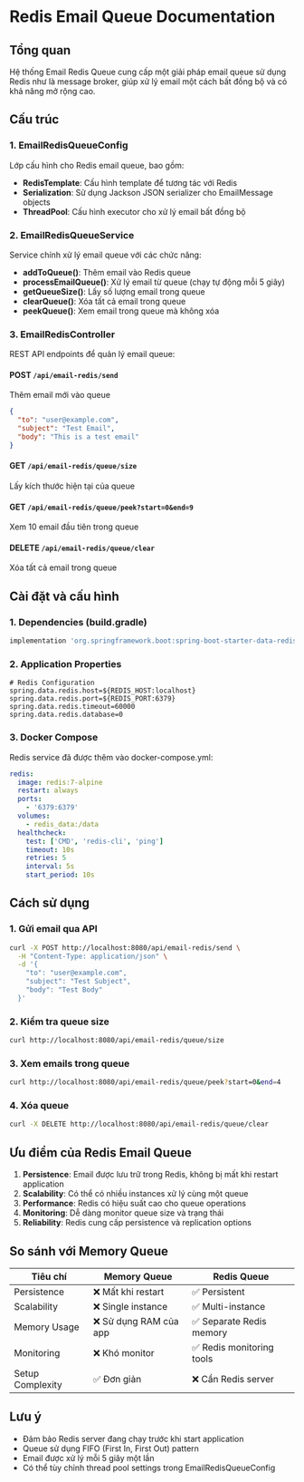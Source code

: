 # Redis Email Queue Documentation

## Tổng quan

Hệ thống Email Redis Queue cung cấp một giải pháp email queue sử dụng Redis như là message broker, giúp xử lý email một cách bất đồng bộ và có khả năng mở rộng cao.

## Cấu trúc

### 1. EmailRedisQueueConfig

Lớp cấu hình cho Redis email queue, bao gồm:

- **RedisTemplate**: Cấu hình template để tương tác với Redis
- **Serialization**: Sử dụng Jackson JSON serializer cho EmailMessage objects
- **ThreadPool**: Cấu hình executor cho xử lý email bất đồng bộ

### 2. EmailRedisQueueService

Service chính xử lý email queue với các chức năng:

- **addToQueue()**: Thêm email vào Redis queue
- **processEmailQueue()**: Xử lý email từ queue (chạy tự động mỗi 5 giây)
- **getQueueSize()**: Lấy số lượng email trong queue
- **clearQueue()**: Xóa tất cả email trong queue
- **peekQueue()**: Xem email trong queue mà không xóa

### 3. EmailRedisController

REST API endpoints để quản lý email queue:

#### POST `/api/email-redis/send`

Thêm email mới vào queue

```json
{
  "to": "user@example.com",
  "subject": "Test Email",
  "body": "This is a test email"
}
```

#### GET `/api/email-redis/queue/size`

Lấy kích thước hiện tại của queue

#### GET `/api/email-redis/queue/peek?start=0&end=9`

Xem 10 email đầu tiên trong queue

#### DELETE `/api/email-redis/queue/clear`

Xóa tất cả email trong queue

## Cài đặt và cấu hình

### 1. Dependencies (build.gradle)

```gradle
implementation 'org.springframework.boot:spring-boot-starter-data-redis'
```

### 2. Application Properties

```properties
# Redis Configuration
spring.data.redis.host=${REDIS_HOST:localhost}
spring.data.redis.port=${REDIS_PORT:6379}
spring.data.redis.timeout=60000
spring.data.redis.database=0
```

### 3. Docker Compose

Redis service đã được thêm vào docker-compose.yml:

```yaml
redis:
  image: redis:7-alpine
  restart: always
  ports:
    - '6379:6379'
  volumes:
    - redis_data:/data
  healthcheck:
    test: ['CMD', 'redis-cli', 'ping']
    timeout: 10s
    retries: 5
    interval: 5s
    start_period: 10s
```

## Cách sử dụng

### 1. Gửi email qua API

```bash
curl -X POST http://localhost:8080/api/email-redis/send \
  -H "Content-Type: application/json" \
  -d '{
    "to": "user@example.com",
    "subject": "Test Subject",
    "body": "Test Body"
  }'
```

### 2. Kiểm tra queue size

```bash
curl http://localhost:8080/api/email-redis/queue/size
```

### 3. Xem emails trong queue

```bash
curl http://localhost:8080/api/email-redis/queue/peek?start=0&end=4
```

### 4. Xóa queue

```bash
curl -X DELETE http://localhost:8080/api/email-redis/queue/clear
```

## Ưu điểm của Redis Email Queue

1. **Persistence**: Email được lưu trữ trong Redis, không bị mất khi restart application
2. **Scalability**: Có thể có nhiều instances xử lý cùng một queue
3. **Performance**: Redis có hiệu suất cao cho queue operations
4. **Monitoring**: Dễ dàng monitor queue size và trạng thái
5. **Reliability**: Redis cung cấp persistence và replication options

## So sánh với Memory Queue

| Tiêu chí | Memory Queue | Redis Queue |
|----------|-------------|-------------|
| Persistence | ❌ Mất khi restart | ✅ Persistent |
| Scalability | ❌ Single instance | ✅ Multi-instance |
| Memory Usage | ❌ Sử dụng RAM của app | ✅ Separate Redis memory |
| Monitoring | ❌ Khó monitor | ✅ Redis monitoring tools |
| Setup Complexity | ✅ Đơn giản | ❌ Cần Redis server |

## Lưu ý

- Đảm bảo Redis server đang chạy trước khi start application
- Queue sử dụng FIFO (First In, First Out) pattern
- Email được xử lý mỗi 5 giây một lần
- Có thể tùy chỉnh thread pool settings trong EmailRedisQueueConfig
